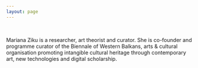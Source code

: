 ```yaml
---
layout: page
---
```


<br>

Mariana Ziku is a researcher, art theorist and curator. She is co-founder and programme curator of the Biennale of Western Balkans, arts & cultural organisation promoting intangible cultural heritage through contemporary art, new technologies and digital scholarship.  




